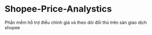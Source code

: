 # Shopee-Price-Analystics
Phần mềm hỗ trợ điều chỉnh giá và theo dõi đối thủ trên sàn giao dịch shopee
